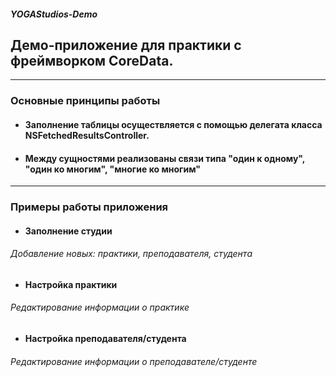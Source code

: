 ##### _YOGAStudios-Demo_
## Демо-приложение для практики с фреймворком CoreData.
---
### Основные принципы работы

- #### Заполнение таблицы осуществляется с помощью делегата класса NSFetchedResultsController.

- #### Между сущностями реализованы связи типа "один к одному", "один ко многим", "многие ко многим"
---

### Примеры работы приложения

- #### Заполнение студии
###### _Добавление новых: практики, преподавателя, студента_

- #### Настройка практики
###### _Редактирование информации о практике_

- #### Настройка преподавателя/студента
###### _Редактирование информации о преподавателе/студенте_

 
